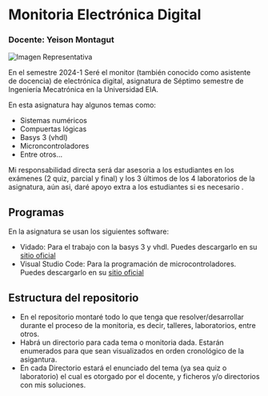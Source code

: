 # Monitoria Electrónica Digital 

### Docente: Yeison Montagut 

![Imagen Representativa](https://sanfrancisco.utn.edu.ar/electronica/img/grupos-investigacion/electronica-4.jpg)


En el semestre 2024-1 Seré el monitor (también conocido como asistente de docencia) de electrónica digital, asignatura de Séptimo semestre de Ingeniería Mecatrónica en la Universidad EIA. 

En esta asignatura hay algunos temas como: 

- Sistemas numéricos
- Compuertas lógicas
- Basys 3 (vhdl)
- Microncontroladores
- Entre otros...

Mi responsabilidad directa será dar asesoria a los estudiantes en los exámenes (2 quiz, parcial y final) y los 3 últimos de los 4 laboratorios de la asignatura, aún asi, daré apoyo extra a los estudiantes si es necesario . 

## Programas 

En la asignatura se usan los siguientes software: 

- Vidado: Para el trabajo con la basys 3 y vhdl. Puedes descargarlo en su [sitio oficial](https://www.xilinx.com/support/download.html)
- Visual Studio Code: Para la programación de microcontroladores. Puedes descargarlo en su [sitio oficial](https://code.visualstudio.com/download)    

## Estructura del repositorio

- En el repositorio montaré todo lo que tenga que resolver/desarrollar durante el proceso de la monitoria, es decir, talleres, laboratorios, entre otros. 
- Habrá un directorio para cada tema o monitoria dada. Estarán enumerados para que sean visualizados en orden cronológico de la asigantura.
- En cada Directorio estará el enunciado del tema (ya sea quiz o laboratorio) el cual es otorgado por el docente, y ficheros y/o directorios con mis soluciones.




